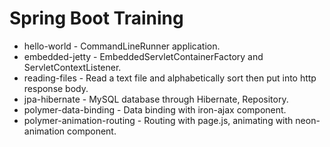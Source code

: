 # Spring Boot Training
- hello-world - CommandLineRunner application.
- embedded-jetty - EmbeddedServletContainerFactory and ServletContextListener.
- reading-files - Read a text file and alphabetically sort then put into http response body.
- jpa-hibernate - MySQL database through Hibernate, Repository.
- polymer-data-binding - Data binding with iron-ajax component.
- polymer-animation-routing - Routing with page.js, animating with neon-animation component.